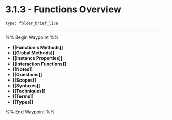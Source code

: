# 3.1.3 - Functions Overview
 
```ccard
type: folder_brief_live
```
 
---

%% Begin Waypoint %%
- **[[Function's Methods]]**
- **[[Global Methods]]**
- **[[Instance Properties]]**
- **[[Interaction Functions]]**
- **[[Notes]]**
- **[[Questions]]**
- **[[Scopes]]**
- **[[Syntaxes]]**
- **[[Techniques]]**
- **[[Terms]]**
- **[[Types]]**

%% End Waypoint %%